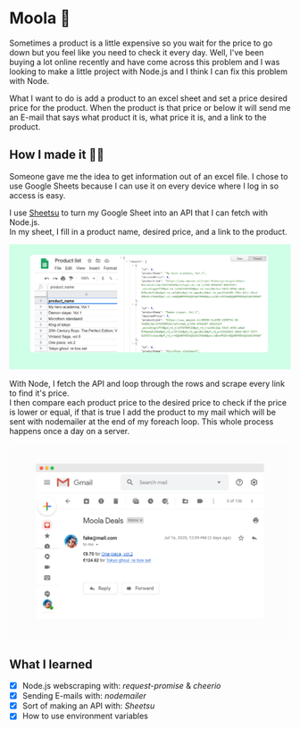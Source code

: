# Moola 💸
Sometimes a product is a little expensive so you wait for the price to go down but you feel like you need to check it every day. Well, I've been buying a lot online recently and have come across this problem and I was looking to make a little project with Node.js and I think I can fix this problem with Node.
  
What I want to do is add a product to an excel sheet and set a price desired price for the product. When the product is that price or below it will send me an E-mail that says what product it is, what price it is, and a link to the product.
## How I made it 👨‍💻
Someone gave me the idea to get information out of an excel file. I chose to use Google Sheets because I can use it on every device where I log in so access is easy.
  
I use [Sheetsu](https://sheetsu.com/) to turn my Google Sheet into an API that I can fetch with Node.js.  
In my sheet, I fill in a product name, desired price, and a link to the product.
  
![sheet](img/sheet.jpg "google sheet")
  
With Node, I fetch the API and loop through the rows and scrape every link to find it's price.  
I then compare each product price to the desired price to check if the price is lower or equal, if that is true I add the product to my mail which will be sent with nodemailer at the end of my foreach loop. This whole process happens once a day on a server.
  
![email](img/email.png "e-mail")
  
## What I learned
- [x] Node.js webscraping with: *request-promise* & *cheerio*
- [x] Sending E-mails with: *nodemailer*
- [x] Sort of making an API with: *Sheetsu*
- [x] How to use environment variables
